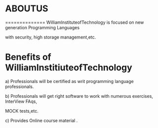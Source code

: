 # ABOUTUS
==============
WilliamInstituteofTechnology  is focused on  new  generation  Programming  Languages


with  security, high storage management,etc.



Benefits of WilliamInstitiuteofTechnology
=========================================


a) Professionals  will be  certified   as   writ programming language  professionals.


b)  Professionals   will get right  software  to  work  with  numerous  exercises, InterView FAqs,


MOCK tests,etc.



c)  Provides   Online  course   material .

